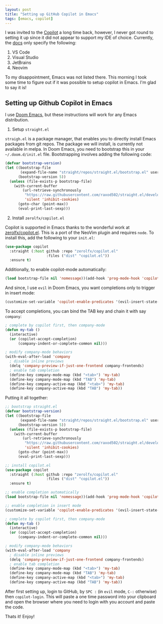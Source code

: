 ```yaml
---
layout: post
title: "Setting up GitHub Copilot in Emacs"
tags: [emacs, copilot]
---
```


I was invited to the [Copilot](https://copilot.github.com/) a long time back, however, I never got round to setting it up since it did not appear to support my IDE of choice.
Currently, the [docs](https://github.com/github/copilot-docs) only specify the following:
1. VS Code
1. Visual Studio
1. JetBrains
1. Neovim

To my disappointment, Emacs was not listed there. This morning I took some time to figure out if it was possible to setup copilot in Emacs. I'm glad to say it is!

## Setting up Github Copilot in Emacs
I use [Doom Emacs](https://github.com/hlissner/doom-emacs), but these instructions will work for any Emacs distribution.

1. Setup `straight.el`

`straigh.el` is a package manager, that enables you to directly install Emacs packages from git repos. The package we will install, is currently not available in melpa. In Doom Emacs, you need to bootstrap this in your `~/.doom.d/init.el` file. Bootstrapping involves adding the following code:

```lisp
(defvar bootstrap-version)
(let ((bootstrap-file
       (expand-file-name "straight/repos/straight.el/bootstrap.el" user-emacs-directory))
      (bootstrap-version 5))
  (unless (file-exists-p bootstrap-file)
    (with-current-buffer
        (url-retrieve-synchronously
         "https://raw.githubusercontent.com/raxod502/straight.el/develop/install.el"
         'silent 'inhibit-cookies)
      (goto-char (point-max))
      (eval-print-last-sexp)))
```

2. Install `zerolfx/copilot.el`

Copilot is supported in Emacs thanks to the wonderful work at [zerolfx/copilot.el](https://github.com/zerolfx/copilot.el). This is a port of the NeoVim plugin and requires `node`. To install this, add the following to your `init.el`:

```lisp
(use-package copilot
  :straight (:host github :repo "zerolfx/copilot.el"
                   :files ("dist" "copilot.el"))
  :ensure t)
```

Additionally, to enable copilot-mode automatically:

```lisp
(load bootstrap-file nil 'nomessage))(add-hook 'prog-mode-hook 'copilot-mode)
```

And since, I use `evil` in Doom Emacs, you want completions only to trigger in insert mode:

```lisp
(customize-set-variable 'copilot-enable-predicates '(evil-insert-state-p))
```

To accept completions, you can bind the TAB key and chain it with say `company`:

```lisp
; complete by copilot first, then company-mode
(defun my-tab ()
  (interactive)
  (or (copilot-accept-completion)
      (company-indent-or-complete-common nil)))

; modify company-mode behaviors
(with-eval-after-load 'company
  ; disable inline previews
  (delq 'company-preview-if-just-one-frontend company-frontends)
  ; enable tab completion
  (define-key company-mode-map (kbd "<tab>") 'my-tab)
  (define-key company-mode-map (kbd "TAB") 'my-tab)
  (define-key company-active-map (kbd "<tab>") 'my-tab)
  (define-key company-active-map (kbd "TAB") 'my-tab))
```

Putting it all together:

```lisp
;; bootstrap straight.el
(defvar bootstrap-version)
(let ((bootstrap-file
       (expand-file-name "straight/repos/straight.el/bootstrap.el" user-emacs-directory))
      (bootstrap-version 5))
  (unless (file-exists-p bootstrap-file)
    (with-current-buffer
        (url-retrieve-synchronously
         "https://raw.githubusercontent.com/raxod502/straight.el/develop/install.el"
         'silent 'inhibit-cookies)
      (goto-char (point-max))
      (eval-print-last-sexp)))

;; install copilot.el
(use-package copilot
  :straight (:host github :repo "zerolfx/copilot.el"
                   :files ("dist" "copilot.el"))
  :ensure t)

;; enable completion automatically
(load bootstrap-file nil 'nomessage))(add-hook 'prog-mode-hook 'copilot-mode)

;; enable completion in insert mode
(customize-set-variable 'copilot-enable-predicates '(evil-insert-state-p))

; complete by copilot first, then company-mode
(defun my-tab ()
  (interactive)
  (or (copilot-accept-completion)
      (company-indent-or-complete-common nil)))

; modify company-mode behaviors
(with-eval-after-load 'company
  ; disable inline previews
  (delq 'company-preview-if-just-one-frontend company-frontends)
  ; enable tab completion
  (define-key company-mode-map (kbd "<tab>") 'my-tab)
  (define-key company-mode-map (kbd "TAB") 'my-tab)
  (define-key company-active-map (kbd "<tab>") 'my-tab)
  (define-key company-active-map (kbd "TAB") 'my-tab))
```

After first setting up, login to GitHub, by `SPC :` (in `evil` mode, `C-:` otherwise) then `copilot-login`. This will paste a one time password into your clipboard and open the browser where you need to login with you account and paste the code.

Thats it! Enjoy!
